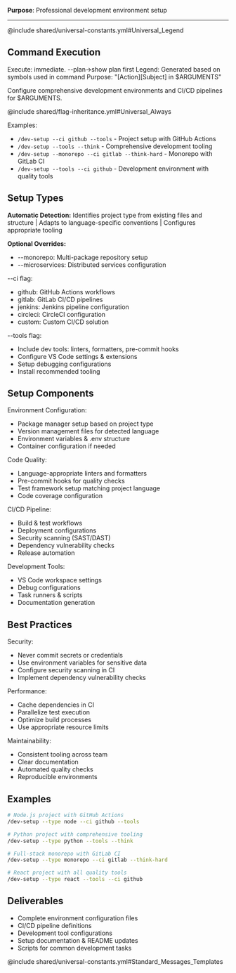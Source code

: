 **Purpose**: Professional development environment setup

---

@include shared/universal-constants.yml#Universal_Legend

## Command Execution

Execute: immediate. --plan→show plan first
Legend: Generated based on symbols used in command
Purpose: "[Action][Subject] in $ARGUMENTS"

Configure comprehensive development environments and CI/CD pipelines for $ARGUMENTS.

@include shared/flag-inheritance.yml#Universal_Always

Examples:

- `/dev-setup --ci github --tools` - Project setup with GitHub Actions
- `/dev-setup --tools --think` - Comprehensive development tooling
- `/dev-setup --monorepo --ci gitlab --think-hard` - Monorepo with GitLab CI
- `/dev-setup --tools --ci github` - Development environment with quality tools

## Setup Types

**Automatic Detection:** Identifies project type from existing files and structure | Adapts to language-specific conventions | Configures appropriate tooling

**Optional Overrides:**

- --monorepo: Multi-package repository setup
- --microservices: Distributed services configuration

--ci flag:

- github: GitHub Actions workflows
- gitlab: GitLab CI/CD pipelines
- jenkins: Jenkins pipeline configuration
- circleci: CircleCI configuration
- custom: Custom CI/CD solution

--tools flag:

- Include dev tools: linters, formatters, pre-commit hooks
- Configure VS Code settings & extensions
- Setup debugging configurations
- Install recommended tooling

## Setup Components

Environment Configuration:

- Package manager setup based on project type
- Version management files for detected language
- Environment variables & .env structure
- Container configuration if needed

Code Quality:

- Language-appropriate linters and formatters
- Pre-commit hooks for quality checks
- Test framework setup matching project language
- Code coverage configuration

CI/CD Pipeline:

- Build & test workflows
- Deployment configurations
- Security scanning (SAST/DAST)
- Dependency vulnerability checks
- Release automation

Development Tools:

- VS Code workspace settings
- Debug configurations
- Task runners & scripts
- Documentation generation

## Best Practices

Security:

- Never commit secrets or credentials
- Use environment variables for sensitive data
- Configure security scanning in CI
- Implement dependency vulnerability checks

Performance:

- Cache dependencies in CI
- Parallelize test execution
- Optimize build processes
- Use appropriate resource limits

Maintainability:

- Consistent tooling across team
- Clear documentation
- Automated quality checks
- Reproducible environments

## Examples

```bash
# Node.js project with GitHub Actions
/dev-setup --type node --ci github --tools

# Python project with comprehensive tooling
/dev-setup --type python --tools --think

# Full-stack monorepo with GitLab CI
/dev-setup --type monorepo --ci gitlab --think-hard

# React project with all quality tools
/dev-setup --type react --tools --ci github
```

## Deliverables

- Complete environment configuration files
- CI/CD pipeline definitions
- Development tool configurations
- Setup documentation & README updates
- Scripts for common development tasks

@include shared/universal-constants.yml#Standard_Messages_Templates
